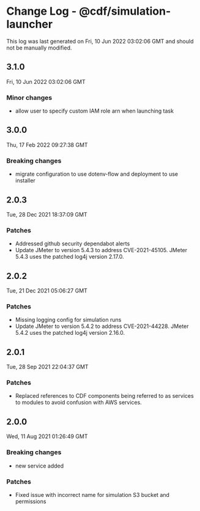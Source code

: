 # Change Log - @cdf/simulation-launcher

This log was last generated on Fri, 10 Jun 2022 03:02:06 GMT and should not be manually modified.

## 3.1.0
Fri, 10 Jun 2022 03:02:06 GMT

### Minor changes

- allow user to specify custom IAM role arn when launching task

## 3.0.0
Thu, 17 Feb 2022 09:27:38 GMT

### Breaking changes

- migrate configuration to use dotenv-flow and deployment to use installer

## 2.0.3
Tue, 28 Dec 2021 18:37:09 GMT

### Patches

- Addressed github security dependabot alerts
- Update JMeter to version 5.4.3 to address CVE-2021-45105. JMeter 5.4.3 uses the patched log4j version 2.17.0.

## 2.0.2
Tue, 21 Dec 2021 05:06:27 GMT

### Patches

- Missing logging config for simulation runs
- Update JMeter to version 5.4.2 to address CVE-2021-44228. JMeter 5.4.2 uses the patched log4j version 2.16.0.

## 2.0.1
Tue, 28 Sep 2021 22:04:37 GMT

### Patches

- Replaced references to CDF components being referred to as services to modules to avoid confusion with AWS services.

## 2.0.0
Wed, 11 Aug 2021 01:26:49 GMT

### Breaking changes

- new service added

### Patches

- Fixed issue with incorrect name for simulation S3 bucket and permissions

